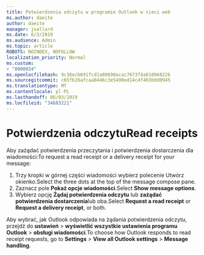 ```yaml
---
title: Potwierdzenia odczytu w programie Outlook w sieci web
ms.author: daeite
author: daeite
manager: joallard
ms.date: 6/3/2019
ms.audience: Admin
ms.topic: article
ROBOTS: NOINDEX, NOFOLLOW
localization_priority: Normal
ms.custom:
- "8000034"
ms.openlocfilehash: 9c36ecb691fcd1a80690acac7673f4a010968226
ms.sourcegitcommit: c65fb26afcaa8446c3e5490ed14c4f403b9d0945
ms.translationtype: MT
ms.contentlocale: pl-PL
ms.lasthandoff: 06/03/2019
ms.locfileid: "34683221"
---
```

# <a name="read-receipts"></a><span data-ttu-id="3e226-102">Potwierdzenia odczytu</span><span class="sxs-lookup"><span data-stu-id="3e226-102">Read receipts</span></span>

<span data-ttu-id="3e226-103">Aby zażądać potwierdzenia przeczytania i potwierdzenia dostarczenia dla wiadomości:</span><span class="sxs-lookup"><span data-stu-id="3e226-103">To request a read receipt or a delivery receipt for your message:</span></span> 

1. <span data-ttu-id="3e226-104">Trzy kropki w górnej części wiadomości wybierz polecenie Utwórz okienko.</span><span class="sxs-lookup"><span data-stu-id="3e226-104">Select the three dots at the top of the message compose pane.</span></span>
1. <span data-ttu-id="3e226-105">Zaznacz pole **Pokaż opcje wiadomości**.</span><span class="sxs-lookup"><span data-stu-id="3e226-105">Select **Show message options**.</span></span>
1. <span data-ttu-id="3e226-106">Wybierz opcję **Żądaj potwierdzenia odczytu** lub **zażądać potwierdzenia dostarczenia**lub oba.</span><span class="sxs-lookup"><span data-stu-id="3e226-106">Select **Request a read receipt** or **Request a delivery receipt**, or both.</span></span>

<span data-ttu-id="3e226-107">Aby wybrać, jak Outlook odpowiada na żądania potwierdzenia odczytu, przejdź do **ustawień** > **wyświetlić wszystkie ustawienia programu Outlook** > **obsługi wiadomości**.</span><span class="sxs-lookup"><span data-stu-id="3e226-107">To choose how Outlook responds to read receipt requests, go to **Settings** > **View all Outlook settings** > **Message handling**.</span></span>